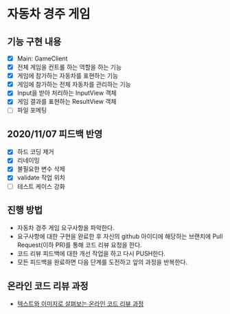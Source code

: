 # 자동차 경주 게임

## 기능 구현 내용
* [X] Main: GameClient
* [X] 전체 게임을 컨트롤 하는 역할을 하는 기능
* [X] 게임에 참가하는 자동차를 표현하는 기능
* [X] 게임에 참가하는 전체 자동차를 관리하는 기능
* [X] Input을 받아 처리하는 InputView 객체
* [X] 게임 결과를 표현하는 ResultView 객체
* [ ] 파일 포메팅

## 2020/11/07 피드백 반영
* [X] 하드 코딩 제거
* [X] 리네이밍
* [X] 불필요한 변수 삭제
* [X] validate 작업 위치
* [ ] 테스트 케이스 강화

## 진행 방법
* 자동차 경주 게임 요구사항을 파악한다.
* 요구사항에 대한 구현을 완료한 후 자신의 github 아이디에 해당하는 브랜치에 Pull Request(이하 PR)를 통해 코드 리뷰 요청을 한다.
* 코드 리뷰 피드백에 대한 개선 작업을 하고 다시 PUSH한다.
* 모든 피드백을 완료하면 다음 단계를 도전하고 앞의 과정을 반복한다.

## 온라인 코드 리뷰 과정
* [텍스트와 이미지로 살펴보는 온라인 코드 리뷰 과정](https://github.com/next-step/nextstep-docs/tree/master/codereview)